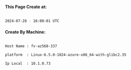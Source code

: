 
   
#### This Page Create at:

```bash

2024-07-28 - 16:00:01 UTC

```

#### Create By Machine:

```bash

Host Name : fv-az568-337

platform  : Linux-6.5.0-1024-azure-x86_64-with-glibc2.35

Ip Local  : 10.1.0.73

```

